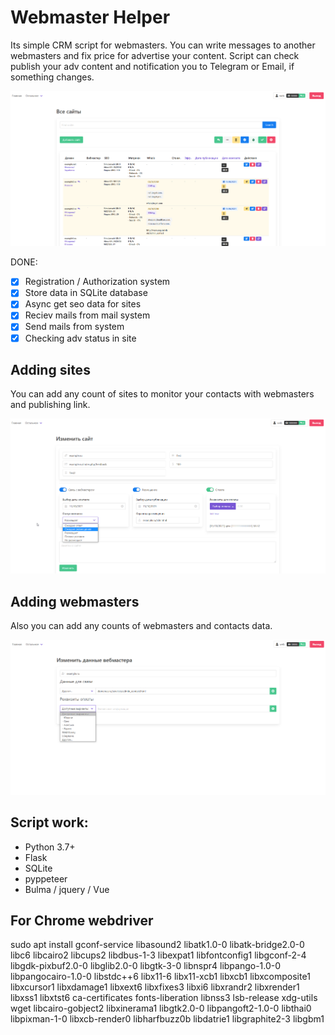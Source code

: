 # Webmaster Helper
Its simple CRM script for webmasters. You can write messages to another
webmasters and fix price for advertise your content. Script can check publish
your adv content and notification you to Telegram or Email, if something
changes.

![Main page](/img/main_page.png)

DONE:
- [x] Registration / Authorization system
- [x] Store data in SQLite database
- [x] Async get seo data for sites
- [x] Reciev mails from mail system
- [x] Send mails from system
- [x] Checking adv status in site

## Adding sites
You can add any count of sites to monitor your contacts with webmasters and
publishing link.

![Add site](/img/adding_site.png)

## Adding webmasters
Also you can add any counts of webmasters and contacts data.

![Add webmaster](/img/adding_webmaster.png)

## Script work:
- Python 3.7+
- Flask
- SQLite
- pyppeteer
- Bulma / jquery / Vue

## For Chrome webdriver

sudo apt install gconf-service libasound2 libatk1.0-0 libatk-bridge2.0-0 libc6 libcairo2 libcups2 libdbus-1-3 libexpat1 libfontconfig1 libgconf-2-4 libgdk-pixbuf2.0-0 libglib2.0-0 libgtk-3-0 libnspr4 libpango-1.0-0 libpangocairo-1.0-0 libstdc++6 libx11-6 libx11-xcb1 libxcb1 libxcomposite1 libxcursor1 libxdamage1 libxext6 libxfixes3 libxi6 libxrandr2 libxrender1 libxss1 libxtst6 ca-certificates fonts-liberation libnss3 lsb-release xdg-utils wget libcairo-gobject2 libxinerama1 libgtk2.0-0 libpangoft2-1.0-0 libthai0 libpixman-1-0 libxcb-render0 libharfbuzz0b libdatrie1 libgraphite2-3 libgbm1
